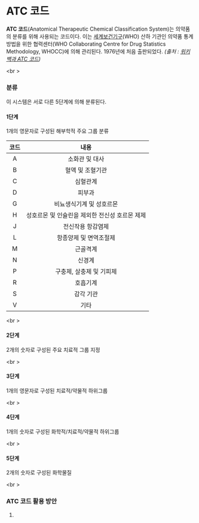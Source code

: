 # ATC 코드

 **ATC 코드**(Anatomical Therapeutic Chemical Classification System)는 의약품의 분류를 위해 사용되는 코드이다. 이는 [세계보건기구](https://ko.wikipedia.org/wiki/%EC%84%B8%EA%B3%84%EB%B3%B4%EA%B1%B4%EA%B8%B0%EA%B5%AC)(WHO) 산하 기관인 의약품 통계 방법을 위한 협력센터(WHO Collaborating Centre for Drug Statistics Methodology, WHOCC)에 의해 관리된다. 1976년에 처음 출판되었다. *(출처 : [위키백과 ATC 코드](https://ko.wikipedia.org/wiki/ATC_코드))*

<br \>

### 분류

이 시스템은 서로 다른 5단계에 의해 분류된다.

#### 1단계

1개의 영문자로 구성된 해부학적 주요 그룹 분류

| 코드 |                      내용                      |
| :--: | :--------------------------------------------: |
|  A   |                 소화관 및 대사                 |
|  B   |                혈액 및 조혈기관                |
|  C   |                    심혈관계                    |
|  D   |                     피부과                     |
|  G   |            비뇨생식기계 및 성호르몬            |
|  H   | 성호르몬 및 인슐린을 제외한 전신성 호르몬 제제 |
|  J   |               전신작용 항감염제                |
|  L   |             항종양제 및 면역조절제             |
|  M   |                    근골격계                    |
|  N   |                     신경계                     |
|  P   |            구충제, 살충제 및 기피제            |
|  R   |                    호흡기계                    |
|  S   |                   감각 기관                    |
|  V   |                      기타                      |

 <br \>

#### 2단계

2개의 숫자로 구성된 주요 치료적 그룹 지정

<br \>

#### 3단계

1개의 영문자로 구성된 치료적/약물적 하위그룹

<br \>

#### 4단계

1개의 숫자로 구성된 화학적/치료적/약물적 하위그룹

<br \>

#### 5단계

2개의 숫자로 구성된 화학물질

<br \>



### ATC 코드 활용 방안

1. 
